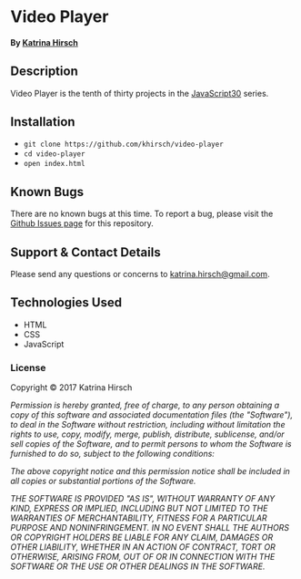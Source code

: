 # Video Player

#### By [Katrina Hirsch](https://github.com/khirsch)

## Description

Video Player is the tenth of thirty projects in the [JavaScript30](https://javascript30.com/) series.

## Installation

* `git clone https://github.com/khirsch/video-player`
* `cd video-player`
* `open index.html`

## Known Bugs

There are no known bugs at this time. To report a bug, please visit the [Github Issues page](https://github.com/khirsch/video-player/issues) for this repository.

## Support & Contact Details

Please send any questions or concerns to katrina.hirsch@gmail.com.

## Technologies Used

* HTML
* CSS
* JavaScript

### License

Copyright &copy; 2017 Katrina Hirsch

_Permission is hereby granted, free of charge, to any person obtaining a copy of this software and associated documentation files (the "Software"), to deal in the Software without restriction, including without limitation the rights to use, copy, modify, merge, publish, distribute, sublicense, and/or sell copies of the Software, and to permit persons to whom the Software is furnished to do so, subject to the following conditions:_

_The above copyright notice and this permission notice shall be included in all copies or substantial portions of the Software._

_THE SOFTWARE IS PROVIDED "AS IS", WITHOUT WARRANTY OF ANY KIND, EXPRESS OR IMPLIED, INCLUDING BUT NOT LIMITED TO THE WARRANTIES OF MERCHANTABILITY, FITNESS FOR A PARTICULAR PURPOSE AND NONINFRINGEMENT. IN NO EVENT SHALL THE AUTHORS OR COPYRIGHT HOLDERS BE LIABLE FOR ANY CLAIM, DAMAGES OR OTHER LIABILITY, WHETHER IN AN ACTION OF CONTRACT, TORT OR OTHERWISE, ARISING FROM, OUT OF OR IN CONNECTION WITH THE SOFTWARE OR THE USE OR OTHER DEALINGS IN THE SOFTWARE._

